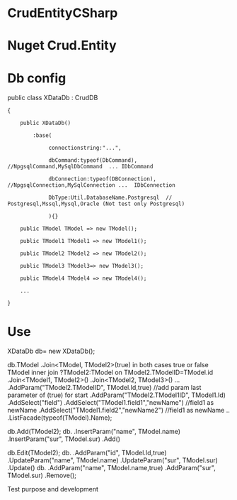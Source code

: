 # CrudEntityCSharp

# Nuget Crud.Entity

# Db config
 public class XDataDb : CrudDB
 
    {
    
        public XDataDb()
        
            :base(
            
                 connectionstring:"...",
                 
                 dbCommand:typeof(DbCommand),     //NpgsqlCommand,MySqlDbCommand  ... IDbCommand
                 
                 dbConnection:typeof(DBConnection), //NpgsqlConnection,MySqlConnection ...  IDbConnection
                 
                 DbType:Util.DatabaseName.Postgresql  //  Postgresql,Mssql,Mysql,Oracle (Not test only Postgresql)
                 
                 ){}
                 
        public TModel TModel => new TModel();
        
        public TModel1 TModel1 => new TModel1();
        
        public TModel2 TModel2 => new TModel2();
        
        public TModel3 TModel3=> new TModel3();
        
        public TModel4 TModel4 => new TModel4();
        
        ...
        
    }

# Use

XDataDb db= new XDataDb();

db.TModel
    .Join<TModel, TModel2>(true)  in both cases true or false TModel inner join ?TModel2:TModel on TModel2.TModelID=TModel.id 
    .Join<TModel1, TModel2>()
    .Join<TModel2, TModel3>()
    ...
    .AddParam("TModel2.TModelID", TModel.Id,true) //add param last parameter of (true) for start 
    .AddParam("TModel2.TModel1ID", TModel1.Id)
    .AddSelect("field")
    .AddSelect("TModel1.field1","newName")  //field1 as newName
    .AddSelect("TModel1.field2","newName2")  //field1 as newName
    ..
    .ListFacade<TModelFacade>(typeof(TModel).Name);

 db.Add(TModel2); 
 db.
    .InsertParam("name", TModel.name)
    .InsertParam("sur", TModel.sur)
    .Add()

 db.Edit(TModel2); 
 db.
     .AddParam("id", TModel.Id,true)
    .UpdateParam("name", TModel.name)
    .UpdateParam("sur", TModel.sur)
    .Update()
 db.
    .AddParam("name", TModel.name,true)
    .AddParam("sur", TModel.sur)
    .Remove();


Test purpose and development
